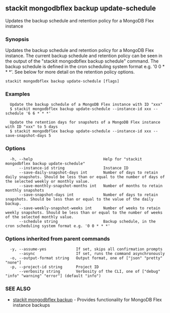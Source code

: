 ## stackit mongodbflex backup update-schedule

Updates the backup schedule and retention policy for a MongoDB Flex instance

### Synopsis

Updates the backup schedule and retention policy for a MongoDB Flex instance.
The current backup schedule and retention policy can be seen in the output of the "stackit mongodbflex backup schedule" command.
The backup schedule is defined in the cron scheduling system format e.g. '0 0 * * *'.
See below for more detail on the retention policy options.

```
stackit mongodbflex backup update-schedule [flags]
```

### Examples

```
  Update the backup schedule of a MongoDB Flex instance with ID "xxx"
  $ stackit mongodbflex backup update-schedule --instance-id xxx --schedule '6 6 * * *'

  Update the retention days for snapshots of a MongoDB Flex instance with ID "xxx" to 5 days
  $ stackit mongodbflex backup update-schedule --instance-id xxx --save-snapshot-days 5
```

### Options

```
  -h, --help                               Help for "stackit mongodbflex backup update-schedule"
      --instance-id string                 Instance ID
      --save-daily-snapshot-days int       Number of days to retain daily snapshots. Should be less than or equal to the number of days of the selected weekly or monthly value.
      --save-monthly-snapshot-months int   Number of months to retain monthly snapshots
      --save-snapshot-days int             Number of days to retain snapshots. Should be less than or equal to the value of the daily backup.
      --save-weekly-snapshot-weeks int     Number of weeks to retain weekly snapshots. Should be less than or equal to the number of weeks of the selected monthly value.
      --schedule string                    Backup schedule, in the cron scheduling system format e.g. '0 0 * * *'
```

### Options inherited from parent commands

```
  -y, --assume-yes             If set, skips all confirmation prompts
      --async                  If set, runs the command asynchronously
  -o, --output-format string   Output format, one of ["json" "pretty" "none"]
  -p, --project-id string      Project ID
      --verbosity string       Verbosity of the CLI, one of ["debug" "info" "warning" "error"] (default "info")
```

### SEE ALSO

* [stackit mongodbflex backup](./stackit_mongodbflex_backup.md)	 - Provides functionality for MongoDB Flex instance backups

